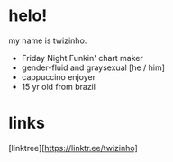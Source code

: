 # helo!
my name is twizinho.

- Friday Night Funkin' chart maker
- gender-fluid and graysexual [he / him]
- cappuccino enjoyer
- 15 yr old from brazil

# links
[linktree][https://linktr.ee/twizinho]